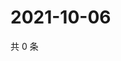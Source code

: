 # 2021-10-06

共 0 条

<!-- BEGIN -->
<!-- 最后更新时间 Wed Oct 06 2021 13:13:40 GMT+0800 (China Standard Time) -->

<!-- END -->
